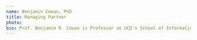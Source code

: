```yaml
---
name: Benjamin Cowan, PhD
title: Managing Partner
photo: 
bio: Prof. Benjamin R. Cowan is Professor at UCD's School of Information & Communication Studies and Managing Partner at Proaxis AI. He completed his PhD in Usability Engineering at the University of Edinburgh and is co-founder and co-director of the HCI@UCD group, one of the largest HCI groups in Ireland. His research focuses on collaborative conversational AI and how theory and quantitative methods from psychological science can be applied to understand and design conversational AI experiences. Prof. Cowan is a co-PI in the SFI ADAPT Centre and an ACM Distinguished Speaker, conducting international keynote presentations on conversational AI.
---
```

